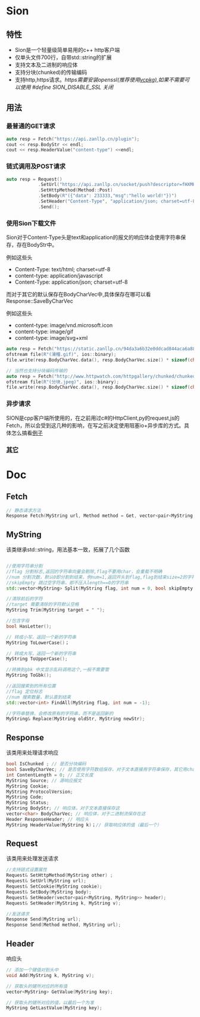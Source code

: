 # Sion
## 特性
* Sion是一个轻量级简单易用的c++ http客户端
* 仅单头文件700行，自带std::string的扩展
* 支持文本及二进制的响应体
* 支持分块(chunked)的传输编码
* 支持http,https请求。_https需要安装openssl(推荐使用[vcpkg](https://github.com/microsoft/vcpkg)),如果不需要可以使用 #define SION_DISABLE_SSL 关闭_
## 用法
### 最普通的GET请求
```cpp
auto resp = Fetch("https://api.zanllp.cn/plugin");
cout << resp.BodyStr << endl;
cout << resp.HeaderValue("content-type") <<endl;
```
### 链式调用及POST请求
```CPP
auto resp = Request()
			.SetUrl("https://api.zanllp.cn/socket/push?descriptor=fHXMHCQfcgNHDq2P")
			.SetHttpMethod(Method::Post)
			.SetBody(R"({"data": 233333,"msg":"hello world!"})")
			.SetHeader("Content-Type", "application/json; charset=utf-8")
			.Send();
```
### 使用Sion下载文件
Sion对于Content-Type头是text和application的报文的响应体会使用字符串保存，存在BodyStr中。

例如这些头
* Content-Type: text/html; charset=utf-8
* content-type: application/javascript
* Content-Type: application/json; charset=utf-8
  
而对于其它的默认保存在BodyCharVec中,具体保存在哪可以看Response::SaveByCharVec

例如这些头
* content-type: image/vnd.microsoft.icon
* content-type: image/gif
* content-type: image/svg+xml
```cpp
auto resp = Fetch("https://static.zanllp.cn/94da3a6b32e0ddcad844aca6a8876da2ecba8cb3c7094c3ad10996b28311e4b50ab455ee3d6d55fb50dc4e3c62224f4a20a4ddb1.gif");
ofstream file(R"(滑稽.gif)", ios::binary);
file.write(resp.BodyCharVec.data(), resp.BodyCharVec.size() * sizeof(char));

// 当然也支持分块编码传输的
auto resp = Fetch("http://www.httpwatch.com/httpgallery/chunked/chunkedimage.aspx");
ofstream file(R"(分块.jpeg)", ios::binary);
file.write(resp.BodyCharVec.data(), resp.BodyCharVec.size() * sizeof(char));
```
### 异步请求
SION是cpp客户端所使用的，在之前用过c#的HttpClient,py的request,js的Fetch，所以会受到这几种的影响，在写之前决定使用阻塞io+异步库的方式。具体怎么搞看[例子](./Sion/Sion/源.cpp)
### [其它](./Sion/Sion/源.cpp)


# Doc
## Fetch
~~~cpp
// 静态请求方法
Response Fetch(MyString url, Method method = Get, vector<pair<MyString, MyString>> header = {}, MyString body = "");
~~~

## MyString
该类继承std::string，用法基本一致，拓展了几个函数

~~~cpp

//使用字符串分割
//flag 分割标志,返回的字符串向量会剔除,flag不要用char，会重载不明确
//num 分割次数，默认0即分割到结束，例num=1,返回开头到flag,flag到结束size=2的字符串向量
//skipEmpty 跳过空字符串，即不压入length==0的字符串
std::vector<MyString> Split(MyString flag, int num = 0, bool skipEmpty = true);

//清除前后的字符
//target 需要清除的字符默认空格
MyString Trim(MyString target = " ");

//包含字母
bool HasLetter();

// 转成小写，返回一个新的字符串
MyString ToLowerCase()；

// 转成大写，返回一个新的字符串
MyString ToUpperCase();

//转换到gbk 中文显示乱码调用这个,一般不需要管
MyString ToGbk();

//返回搜索到的所有位置
//flag 定位标志
//num 搜索数量，默认直到结束
std::vector<int> FindAll(MyString flag, int num = -1);

//字符串替换，会修改原有的字符串，而不是返回新的
MyString& Replace(MyString oldStr, MyString newStr);
~~~

## Response
该类用来处理请求响应
```cpp
bool IsChunked ; // 是否分块编码
bool SaveByCharVec; // 是否使用字符数组保存，对于文本直接用字符串保存，其它用char数组
int ContentLength = 0; // 正文长度
MyString Source; // 源响应报文
MyString Cookie; 
MyString ProtocolVersion;
MyString Code;
MyString Status;
MyString BodyStr; // 响应体，对于文本直接保存这
vector<char> BodyCharVec; // 响应体，对于二进制流保存在这
Header ResponseHeader; // 响应头
MyString HeaderValue(MyString k)；// 获取响应体的值（最后一个）
```

## Request
该类用来处理发送请求
~~~cpp
//支持链式设置属性
Request& SetHttpMethod(MyString other) ;
Request& SetUrl(MyString url);
Request& SetCookie(MyString cookie);
Request& SetBody(MyString body);
Request& SetHeader(vector<pair<MyString, MyString>> header);
Request& SetHeader(MyString k, MyString v);

//发送请求
Response Send(MyString url);
Response Send(Method method, MyString url);
~~~

## Header
响应头
```cpp
// 添加一个键值对到头中
void Add(MyString k, MyString v);

// 获取头的键所对应的所有值
vector<MyString> GetValue(MyString key);

// 获取头的键所对应的值，以最后一个为准
MyString GetLastValue(MyString key);
```
